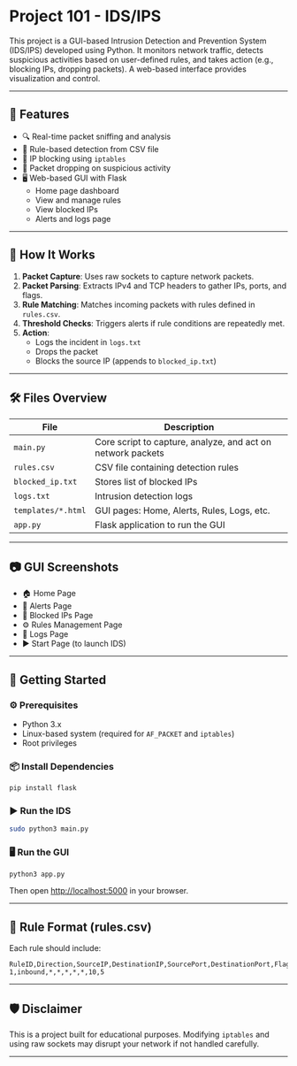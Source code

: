 #  Project 101 - IDS/IPS  

This project is a GUI-based Intrusion Detection and Prevention System (IDS/IPS) developed using Python. It monitors network traffic, detects suspicious activities based on user-defined rules, and takes action (e.g., blocking IPs, dropping packets). A web-based interface provides visualization and control.

---

## 📌 Features

- 🔍 Real-time packet sniffing and analysis
- 📁 Rule-based detection from CSV file
- 🚫 IP blocking using `iptables`
- 🧹 Packet dropping on suspicious activity
- 🖥️ Web-based GUI with Flask
  - Home page dashboard
  - View and manage rules
  - View blocked IPs
  - Alerts and logs page

---

## 🧠 How It Works

1. **Packet Capture**: Uses raw sockets to capture network packets.
2. **Packet Parsing**: Extracts IPv4 and TCP headers to gather IPs, ports, and flags.
3. **Rule Matching**: Matches incoming packets with rules defined in `rules.csv`.
4. **Threshold Checks**: Triggers alerts if rule conditions are repeatedly met.
5. **Action**:
   - Logs the incident in `logs.txt`
   - Drops the packet
   - Blocks the source IP (appends to `blocked_ip.txt`)

---

## 🛠️ Files Overview

| File | Description |
|------|-------------|
| `main.py` | Core script to capture, analyze, and act on network packets |
| `rules.csv` | CSV file containing detection rules |
| `blocked_ip.txt` | Stores list of blocked IPs |
| `logs.txt` | Intrusion detection logs |
| `templates/*.html` | GUI pages: Home, Alerts, Rules, Logs, etc. |
| `app.py` | Flask application to run the GUI |

---

## 📷 GUI Screenshots

- 🏠 Home Page
- 🚨 Alerts Page
- 🚫 Blocked IPs Page
- ⚙️ Rules Management Page
- 📜 Logs Page
- ▶️ Start Page (to launch IDS)

---

## 🚀 Getting Started

### ⚙️ Prerequisites

- Python 3.x
- Linux-based system (required for `AF_PACKET` and `iptables`)
- Root privileges

### 📦 Install Dependencies

```bash
pip install flask
```

### ▶️ Run the IDS

```bash
sudo python3 main.py
```

### 🖥️ Run the GUI

```bash
python3 app.py
```

Then open [http://localhost:5000](http://localhost:5000) in your browser.

---

## 📄 Rule Format (rules.csv)

Each rule should include:

```
RuleID,Direction,SourceIP,DestinationIP,SourcePort,DestinationPort,Flags,ThresholdCount,ThresholdSeconds
1,inbound,*,*,*,*,*,10,5
```

---

## 🛡️ Disclaimer

This is a project built for educational purposes. Modifying `iptables` and using raw sockets may disrupt your network if not handled carefully.

---


